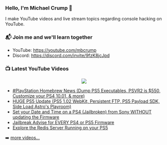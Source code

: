 ### Hello, I'm Michael Crump 👋

I make YouTube videos and live stream topics regarding console hacking on YouTube. 

### 📬 Join me and we'll learn together

- YouTube: https://youtube.com/mbcrump
- Discord: https://discord.com/invite/9fzK8jcJpd

### 📺 Latest YouTube Videos

<div align="center">

[<img src="https://img.shields.io/badge/-Subscribe-red?style=for-the-badge&logo=youtube&logoColor=white"/>](https://www.youtube.com/c/mbcrump?sub_confirmation=1)

</div>

<!-- YOUTUBE:START -->
- [#PlayStation  Homebrew News &lpar;Dump PS5 Executables, PSVR2 is $550, Customize your PS4 10.01, &amp; more&rpar;](https://www.youtube.com/watch?v=Z_49il7f31o)
- [HUGE PS5 Update &lpar;PS5 1.02 WebKit, Persistent FTP, PS5 Payload SDK, Side Load Astro&#39;s Playroom&rpar;](https://www.youtube.com/watch?v=yy9kMUgUhpI)
- [Set your Date and Time on a PS4 &lpar;Jailbroken&rpar; from Sony WITHOUT updating the Firmware](https://www.youtube.com/watch?v=mJpDg4pfgtg)
- [Jailbreak Advise for EVERY PS4 or PS5 Firmware](https://www.youtube.com/watch?v=O9kjbzN8Sro)
- [Explore the Redis Server Running on your PS5](https://www.youtube.com/watch?v=I72yP7Nb54Q)
<!-- YOUTUBE:END -->

➡️ [more videos...](https://youtube.com/mbcrump)

